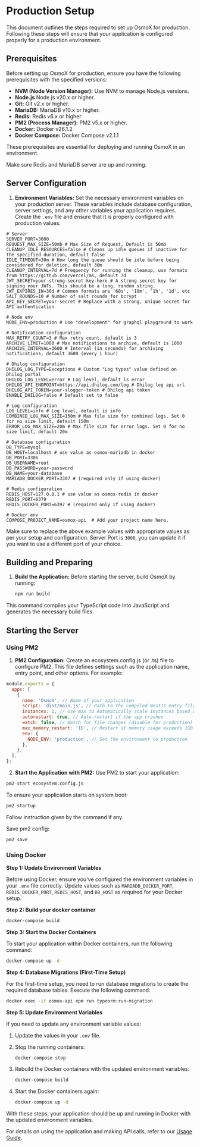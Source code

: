 # Production Setup

This document outlines the steps required to set up OsmoX for production. Following these steps will ensure that your application is configured properly for a production environment.

## Prerequisites

Before setting up OsmoX for production, ensure you have the following prerequisites with the specified versions:

- **NVM (Node Version Manager):** Use NVM to manage Node.js versions.
- **Node.js** Node.js v20.x or higher.
- **Git:** Git v2.x or higher.
- **MariaDB:** MariaDB v10.x or higher.
- **Redis:** Redis v6.x or higher
- **PM2 (Process Manager):** PM2 v5.x or higher.
- **Docker:** Docker v26.1.2
- **Docker Compose:** Docker Compose v2.1.1

These prerequisites are essential for deploying and running OsmoX in an environment.

Make sure Redis and MariaDB server are up and running.

## Server Configuration

1. **Environment Variables:** Set the necessary environment variables on your production server. These variables include database configuration, server settings, and any other variables your application requires. Create the `.env` file and ensure that it is properly configured with production values.

  ```env
  # Server
  SERVER_PORT=3000
  REQUEST_MAX_SIZE=50mb # Max Size of Request, Default is 50mb
  CLEANUP_IDLE_RESOURCES=false # Cleans up idle queues if inactive for the specified duration, default false
  IDLE_TIMEOUT=30m # How long the queue should be idle before being considered for deletion, default 30m
  CLEANUP_INTERVAL=7d # Frequency for running the cleanup, use formats from https://github.com/vercel/ms, default 7d
  JWT_SECRET=your-strong-secret-key-here # A strong secret key for signing your JWTs. This should be a long, random string.
  JWT_EXPIRES_IN=30d # Common formats are '60s', '10m', '1h', '1d', etc
  SALT_ROUNDS=10 # Number of salt rounds for bcrypt
  API_KEY_SECRET=your-secret # Replace with a strong, unique secret for API authentication

  # Node env
  NODE_ENV=production # Use "development" for graphql playground to work

  # Notification configuration
  MAX_RETRY_COUNT=3 # Max retry count, default is 3
  ARCHIVE_LIMIT=1000 # Max notifications to archive, default is 1000
  ARCHIVE_INTERVAL=3600 # Interval (in seconds) for archiving notifications, default 3600 (every 1 hour)

  # Dhilog configuration
  DHILOG_LOG_TYPE=Exceptions # Custom "Log types" value defined on Dhilog portal
  DHILOG_LOG_LEVEL=error # Log level, default is error
  DHILOG_API_ENDPOINT=https://api.dhilog.com/log # Dhilog log api url
  DHILOG_API_TOKEN=your-slogger-token # Dhilog api token
  ENABLE_DHILOG=false # Default set to false

  # Log configuration
  LOG_LEVEL=info # Log level, default is info
  COMBINED_LOG_MAX_SIZE=150m # Max file size for combined logs. Set 0 for no size limit, default 150m
  ERROR_LOG_MAX_SIZE=20m # Max file size for error logs. Set 0 for no size limit, default 20m

  # Database configuration
  DB_TYPE=mysql
  DB_HOST=localhost # use value as osmox-mariadb in docker
  DB_PORT=3306
  DB_USERNAME=root
  DB_PASSWORD=your-password
  DB_NAME=your-database
  MARIADB_DOCKER_PORT=3307 # (required only if using docker)

  # Redis configuration
  REDIS_HOST=127.0.0.1 # use value as osmox-redis in docker
  REDIS_PORT=6379
  REDIS_DOCKER_PORT=6397 # (required only if using docker)

  # Docker env
  COMPOSE_PROJECT_NAME=osmox-api  # Add your project name here.
  ```

Make sure to replace the above example values with appropriate values as per your setup and configuration. Server Port is `3000`, you can update it if you want to use a different port of your choice.

## Building and Preparing

1. **Build the Application:** Before starting the server, build OsmoX by running:

   ```sh
   npm run build
   ```

  This command compiles your TypeScript code into JavaScript and generates the necessary build files.

## Starting the Server
### Using PM2
1. **PM2 Configuration:** Create an ecosystem.config.js (or .ts) file to configure PM2. This file defines settings such as the application name, entry point, and other options. For example:

  ```js
  module.exports = {
    apps: [
      {
        name: 'OsmoX', // Name of your application
        script: 'dist/main.js', // Path to the compiled NestJS entry file
        instances: 1, // Use max to Automatically scale instances based on CPU cores
        autorestart: true, // Auto-restart if the app crashes
        watch: false, // Watch for file changes (disable for production)
        max_memory_restart: '1G', // Restart if memory usage exceeds 1GB
        env: {
          NODE_ENV: 'production', // Set the environment to production
        },
      },
    ],
  };
  ```

2. **Start the Application with PM2:** Use PM2 to start your application:

  ```sh
  pm2 start ecosystem.config.js
  ```

To ensure your application starts on system boot:

  ```sh
  pm2 startup
  ```

Follow instruction given by the command if any.

Save pm2 config:

  ```sh
  pm2 save
  ```
### Using Docker

**Step 1: Update Environment Variables**

Before using Docker, ensure you've configured the environment variables in your `.env` file correctly. Update values such as `MARIADB_DOCKER_PORT`, `REDIS_DOCKER_PORT`, `REDIS_HOST`, and `DB_HOST` as required for your Docker setup.

**Step 2: Build your docker container**

```bash
docker-compose build
```

**Step 3: Start the Docker Containers**

To start your application within Docker containers, run the following command:

```bash
docker-compose up -d
```

**Step 4: Database Migrations (First-Time Setup)**

For the first-time setup, you need to run database migrations to create the required database tables. Execute the following command:

```bash
docker exec -it osmox-api npm run typeorm:run-migration
```

**Step 5: Update Environment Variables**

If you need to update any environment variable values:

1. Update the values in your `.env` file.

2. Stop the running containers:

   ```bash
   docker-compose stop
   ```

3. Rebuild the Docker containers with the updated environment variables:

   ```bash
   docker-compose build
   ```

4. Start the Docker containers again:

   ```bash
   docker-compose up -d
   ```

With these steps, your application should be up and running in Docker with the updated environment variables.

For details on using the application and making API calls, refer to our [Usage Guide](usage-guide.md).
